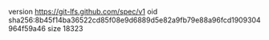 version https://git-lfs.github.com/spec/v1
oid sha256:8b45f14ba36522cd85f08e9d6889d5e82a9fb79e88a96fcd1909304964f59a46
size 18323
